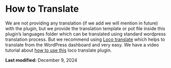 # How to Translate

We are not providing any translation (if we add we will mention in future) with the plugin, but we provide the translation template or pot file inside this plugin’s languages folder which can be translated using standard wordpress translation process. But we recommend using [Loco translate](https://wordpress.org/plugins/loco-translate/) which helps to translate from the WordPress dashboard and very easy. We have a video tutorial about [how to use this](https://www.youtube.com/watch?v=yOkEzvjx6PM) loco translate plugin.


**Last modified:** December 9, 2024